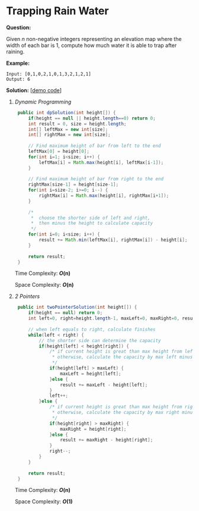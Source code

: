 # Trapping Rain Water

**Question:** 

Given *n* non-negative integers representing an elevation map where the width of each bar is 1, compute how much water it is able to trap after raining.

**Example:** 

```
Input: [0,1,0,2,1,0,1,3,2,1,2,1]
Output: 6
```

**Solution:** [[demo code](https://github.com/AlfredYan/Algorithms_Practice/blob/master/code/TrappingRainWater.java)] 

1. *Dynamic Programming* 

   ```java
   	public int dpSolution(int height[]) {
   		if(height == null || height.length==0) return 0;
   		int result = 0, size = height.length;
   		int[] leftMax = new int[size];
   		int[] rightMax = new int[size];
   		
   		// Find maximum height of bar from left to the end
   		leftMax[0] = height[0];
   		for(int i=1; i<size; i++) {
   			leftMax[i] = Math.max(height[i], leftMax[i-1]);
   		}
   		
   		// Find maximum height of bar from right to the end
   		rightMax[size-1] = height[size-1];
   		for(int i=size-2; i>=0; i--) {
   			rightMax[i] = Math.max(height[i], rightMax[i+1]);
   		}
   		
   		/*
   		 *  choose the shorter side of left and right,
   		 *  then minus the height to calculate capacity
   		 */
   		for(int i=0; i<size; i++) {
   			result += Math.min(leftMax[i], rightMax[i]) - height[i];
   		}
   		
   		return result;
   	}
   ```

   Time Complexity: ***O*(n)** 

   Space Complexity: ***O*(n)** 

2. *2 Pointers* 

   ```java
   	public int twoPointerSolution(int height[]) {
   		if(height == null) return 0;
   		int left=0, right=height.length-1, maxLeft=0, maxRight=0, result=0;
   		
   		// when left equals to right, calculate finishes
   		while(left < right) {
   			// the shorter side can determine the capacity
   			if(height[left] < height[right]) {
   				/* if current height is great than max height from left, update it
   				 * otherwise, calculate the capacity by max left minus current height
   				 */
   				if(height[left] > maxLeft) {
   					maxLeft = height[left];
   				}else {
   					result += maxLeft - height[left];
   				}
   				left++;
   			}else {
   				/* if current height is great than max height from right, update it
   				 * otherwise, calculate the capacity by max right minus current height
   				 */
   				if(height[right] > maxRight) {
   					maxRight = height[right];
   				}else {
   					result += maxRight - height[right];
   				}
   				right--;
   			}
   		}
   		
   		return result;
   	}
   ```

   Time Complexity: ***O*(n)** 

   Space Complexity: ***O*(1)** 

